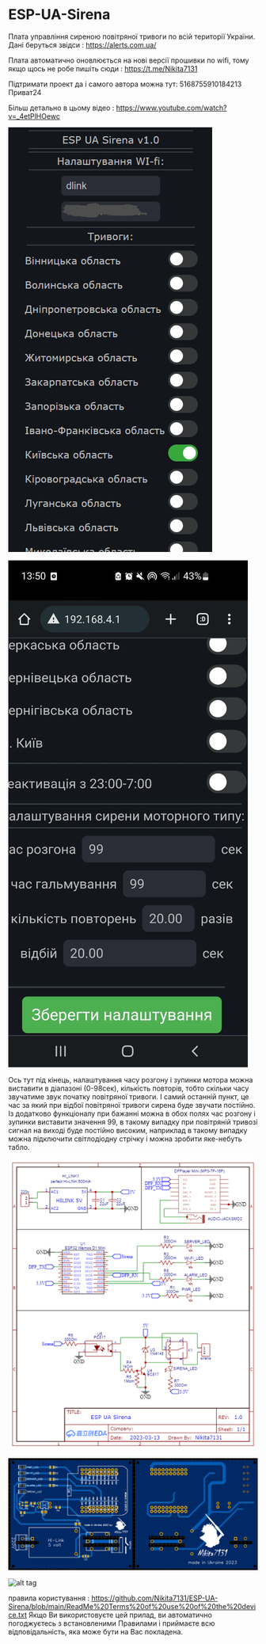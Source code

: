 # ESP-UA-Sirena

Плата управління сиреною повітряної тривоги по всій території України. Дані беруться звідси : https://alerts.com.ua/

Плата автоматично оновлюється на нові версії прошивки по wifi, тому якщо щось не робе пишіть сюди : https://t.me/Nikita7131 

Підтримати проект да і самого автора можна тут: 5168755910184213 Приват24


 Більш детально в цьому відео : https://www.youtube.com/watch?v=_4etPlHOewc
 

 ![alt tag](https://github.com/Nikita7131/ESP-UA-Sirena/blob/main/Schematic/Photo_WebServer.jpg "Опису не буде")​
 
  ![alt tag](https://github.com/Nikita7131/ESP-UA-Sirena/blob/main/Schematic/photo_2023-03-10_22-36-15%20%E2%80%93%20%D0%BA%D0%BE%D0%BF%D1%96%D1%8F.jpg "Опису не буде")​
 
 Ось тут під кінець, налаштування часу розгону і зупинки мотора можна виставити в діапазоні (0-98сек), кількість повторів, тобто скільки
часу звучатиме звук початку повітряної тривоги. І самий останній пункт, це час за який при відбої повітряної тривоги сирена буде звучати постійно.
Із додатково функціоналу при бажанні можна в обох полях час розгону і зупинки виставити значення 99, в такому випадку при повітряній тривозі сигнал
на виході буде постійно високим, наприклад в такому випадку можна підключити світлодіодну стрічку і можна зробити яке-небуть табло.


 ![alt tag](https://github.com/Nikita7131/ESP-UA-Sirena/blob/main/Schematic/Schematic_sirena_ESP-UA_Sirena.png "Опису не буде")​
 
 ![alt tag](https://github.com/Nikita7131/ESP-UA-Sirena/blob/main/Schematic/Photo_PCB.png "Опису не буде")​
 
 ![alt tag](https://github.com/Nikita7131/ESP-UA-Sirena/blob/main/Schematic/%D0%A1omponents%20Foto.png "Опису не буде")​
 
 
 правила користування : https://github.com/Nikita7131/ESP-UA-Sirena/blob/main/ReadMe%20Terms%20of%20use%20of%20the%20device.txt
 Якщо Ви використовуєте цей прилад, ви автоматично погоджуєтесь з встановленими Правилами і приймаєте всю відповідальність, яка може бути на Вас покладена.
 
